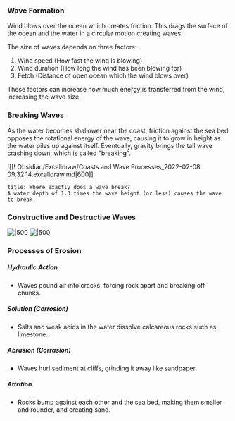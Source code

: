 ### Wave Formation
Wind blows over the ocean which creates friction. This drags the surface of the ocean and the water in a circular motion creating waves.

The size of waves depends on three factors:
1. Wind speed (How fast the wind is blowing)
2. Wind duration (How long the wind has been blowing for)
3. Fetch (Distance of open ocean which the wind blows over)

These factors can increase how much energy is transferred from the wind, increasing the wave size.

### Breaking Waves
As the water becomes shallower near the coast, friction against the sea bed opposes the rotational energy of the wave, causing it to grow in height as the water piles up against itself. Eventually, gravity brings the tall wave crashing down, which is called "breaking".

![[! Obsidian/Excalidraw/Coasts and Wave Processes_2022-02-08 09.32.14.excalidraw.md|600]]
```ad-info
title: Where exactly does a wave break?
A water depth of 1.3 times the wave height (or less) causes the wave to break.
```

### Constructive and Destructive Waves
![|500](https://www.alevelgeography.com/wp-content/uploads/2018/04/Constructive-Wave.png)
![|500](https://www.internetgeography.net/wp-content/uploads/2018/04/Destructive-Wave.png)

### Processes of Erosion
##### Hydraulic Action
- Waves pound air into cracks, forcing rock apart and breaking off chunks.

##### Solution (Corrosion)
- Salts and weak acids in the water dissolve calcareous rocks such as limestone.

##### Abrasion (Corrasion)
- Waves hurl sediment at cliffs, grinding it away like sandpaper.

##### Attrition
- Rocks bump against each other and the sea bed, making them smaller and rounder, and creating sand.